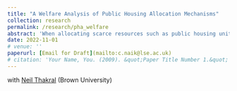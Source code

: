 ```yaml
---
title: "A Welfare Analysis of Public Housing Allocation Mechanisms"
collection: research
permalink: /research/pha_welfare
abstract: 'When allocating scarce resources such as public housing units to applicants in a waiting list, welfare depends on applicants’ preferences (match values and waiting costs) as well as their choices (which may involve errors). To trade off between allowing agents to wait for better matches and prioritizing agents with high waiting costs, allocation mechanisms impose restrictions on choices. Public housing allocation mechanisms in the UK restrict the set of available options that an applicant may accept, while mechanisms in the US restrict the number of times an applicant may reject. We examine how these different ways of restricting choices influence welfare, both theoretically and empirically. Using data on preferences for public housing in the US and the UK, we show how welfare compares under rationality and explore the sensitivity of the mechanisms to choice-error.'
date: 2022-11-01
# venue: ''
paperurl: [Email for Draft](mailto:c.naik@lse.ac.uk)
# citation: 'Your Name, You. (2009). &quot;Paper Title Number 1.&quot; <i>Journal 1</i>. 1(1).'
---
```


with [Neil Thakral](https://neilthakral.github.io/) (Brown University)
